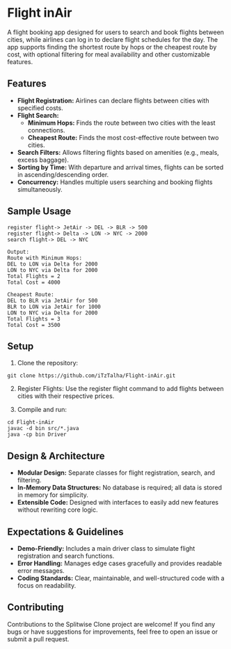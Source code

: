 # Flight inAir
A flight booking app designed for users to search and book flights between cities, while airlines can log in to declare flight schedules for the day. The app supports finding the shortest route by hops or the cheapest route by cost, with optional filtering for meal availability and other customizable features.

## Features
* **Flight Registration:** Airlines can declare flights between cities with specified costs.
* **Flight Search:**
    * **Minimum Hops:** Finds the route between two cities with the least connections.
    * **Cheapest Route:** Finds the most cost-effective route between two cities.
* **Search Filters:** Allows filtering flights based on amenities (e.g., meals, excess baggage).
* **Sorting by Time:** With departure and arrival times, flights can be sorted in ascending/descending order.
* **Concurrency:** Handles multiple users searching and booking flights simultaneously.

## Sample Usage
```
register flight-> JetAir -> DEL -> BLR -> 500
register flight-> Delta -> LON -> NYC -> 2000
search flight-> DEL -> NYC

Output:
Route with Minimum Hops:
DEL to LON via Delta for 2000
LON to NYC via Delta for 2000
Total Flights = 2
Total Cost = 4000

Cheapest Route:
DEL to BLR via JetAir for 500
BLR to LON via JetAir for 1000
LON to NYC via Delta for 2000
Total Flights = 3
Total Cost = 3500
```

## Setup
1. Clone the repository:
```console 
git clone https://github.com/iTzTalha/Flight-inAir.git
```

2. Register Flights: Use the register flight command to add flights between cities with their respective prices.
 
3. Compile and run:
```console 
cd Flight-inAir
javac -d bin src/*.java
java -cp bin Driver
```

## Design & Architecture
* **Modular Design:** Separate classes for flight registration, search, and filtering.
* **In-Memory Data Structures:** No database is required; all data is stored in memory for simplicity.
* **Extensible Code:** Designed with interfaces to easily add new features without rewriting core logic.

## Expectations & Guidelines
* **Demo-Friendly:** Includes a main driver class to simulate flight registration and search functions.
* **Error Handling:** Manages edge cases gracefully and provides readable error messages.
* **Coding Standards:** Clear, maintainable, and well-structured code with a focus on readability.

## Contributing
Contributions to the Splitwise Clone project are welcome! If you find any bugs or have suggestions for improvements, feel free to open an issue or submit a pull request.


